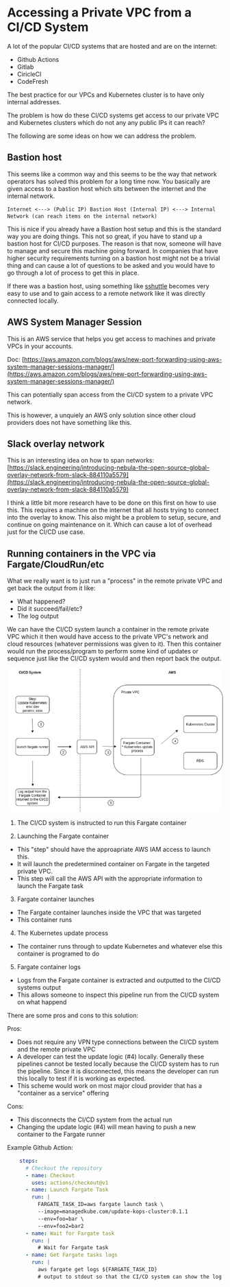 # Accessing a Private VPC from a CI/CD System

A lot of the popular CI/CD systems that are hosted and are on the internet:

* Github Actions
* Gitlab
* CiricleCI
* CodeFresh

The best practice for our VPCs and Kubernetes cluster is to have only internal addresses.

The problem is how do these CI/CD systems get access to our private VPC and Kubernetes clusters
which do not any any public IPs it can reach?

The following are some ideas on how we can address the problem.

## Bastion host
This seems like a common way and this seems to be the way that network operators has solved this
problem for a long time now.  You basically are given access to a bastion host which sits between
the internet and the internal network.

```
Internet <---> (Public IP) Bastion Host (Internal IP) <---> Internal Network (can reach items on the internal network)
```

This is nice if you already have a Bastion host setup and this is the standard way you are doing things.  This not
so great, if you have to stand up a bastion host for CI/CD purposes.  The reason is that now, someone will have to manage
and secure this machine going forward.  In companies that have higher security requirements turning on a bastion host
might not be a trivial thing and can cause a lot of questions to be asked and you would have to go through a lot
of process to get this in place.

If there was a bastion host, using something like [sshuttle](https://github.com/sshuttle/sshuttle) becomes very easy
to use and to gain access to a remote network like it was directly connected locally.

## AWS System Manager Session
This is an AWS service that helps you get access to machines and private VPCs in your accounts.

Doc: [https://aws.amazon.com/blogs/aws/new-port-forwarding-using-aws-system-manager-sessions-manager/](https://aws.amazon.com/blogs/aws/new-port-forwarding-using-aws-system-manager-sessions-manager/)

This can potentially span access from the CI/CD system to a private VPC network. 

This is however, a unquiely an AWS only solution since other cloud providers does not have something like this.

## Slack overlay network
This is an interesting idea on how to span networks: [https://slack.engineering/introducing-nebula-the-open-source-global-overlay-network-from-slack-884110a5579](https://slack.engineering/introducing-nebula-the-open-source-global-overlay-network-from-slack-884110a5579)

I think a little bit more research have to be done on this first on how to use this.  This requires a machine on the internet that
all hosts trying to connect into the overlay to know.  This also might be a problem to setup, secure, and continue on going maintenance on it.  Which
can cause a lot of overhead just for the CI/CD use case.


## Running containers in the VPC via Fargate/CloudRun/etc
What we really want is to just run a "process" in the remote private VPC and get back the output from it like:
* What happened?
* Did it succeed/fail/etc?
* The log output

We can have the CI/CD system launch a container in the remote private VPC which it then would have access to the
private VPC's network and cloud resources (whatever permissions was given to it).  Then this container would run
the process/program to perform some kind of updates or sequence just like the CI/CD system would and then report
back the output.

![aws fargate ci-cd runner](/docs/images/ci-cd-fargate-runner/ci-cd-fargate-runner.png)

1) The CI/CD system is instructed to run this Fargate container

2) Launching the Fargate container
* This "step" should have the approapriate AWS IAM access to launch this.  
* It will launch the predetermined container on Fargate in the targeted private VPC.
* This step will call the AWS API with the appropriate information to launch the Fargate task

3) Fargate container launches
* The Fargate container launches inside the VPC that was targeted
* This container runs 

4) The Kubernetes update process
* The container runs through to update Kubernetes and whatever else this container is programed to do

5) Fargate container logs
* Logs from the Fargate container is extracted and outputted to the CI/CD systems output
* This allows someone to inspect this pipeline run from the CI/CD system on what happend

There are some pros and cons to this solution:

Pros:
* Does not require any VPN type connections between the CI/CD system and the remote private VPC
* A developer can test the update logic (#4) locally.  Generally these pipelines cannot be tested locally because the CI/CD system has to run the pipeline.  Since it is disconnected, this means the developer can run this locally to test if it is working as expected.
* This scheme would work on most major cloud provider that has a "container as a service" offering

Cons:
* This disconnects the CI/CD system from the actual run
* Changing the update logic (#4) will mean having to push a new container to the Fargate runner

Example Github Action:

```yaml
    steps:
      # Checkout the repository
      - name: Checkout
        uses: actions/checkout@v1
      - name: Launch Fargate Task
        run: |
		  FARGATE_TASK_ID=aws fargate launch task \
		  --image=managedkube.com/update-kops-cluster:0.1.1
		  --env=foo=bar \
		  --env=foo2=bar2
	  - name: Wait for Fargate task
		run: |
		  # Wait for Fargate task
	  - name: Get Fargate tasks logs
		run: |
		  aws fargate get logs ${FARGATE_TASK_ID}
		  # output to stdout so that the CI/CD system can show the log to the operator
```